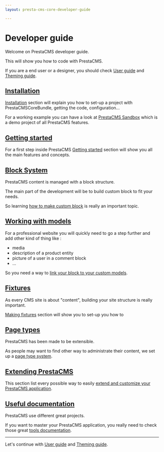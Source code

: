 ```yaml
---
layout: presta-cms-core-developer-guide

---
```


# Developer guide

Welcome on PrestaCMS developer guide.

This will show you how to code with PrestaCMS.

If you are a end user or a designer, you should check [User guide][1] and [Theming guide][2].

## [Installation][3]

[Installation][3] section will explain you how to set-up a project with PrestaCMSCoreBundle, getting the code,
configuration...

For a working example you can have a look at [PrestaCMS Sandbox][4] which is a demo project of all PrestaCMS features.

## [Getting started][5]

For a first step inside PrestaCMS [Getting started][5] section will show you all the main features and concepts.

## [Block System][6]

PrestaCMS content is managed with a block structure.

The main part of the development will be to build custom block to fit your needs.

So learning [how to make custom block][6] is really an important topic.

## [Working with models][7]

For a professional website you will quickly need to go a step further and add other kind of thing like :

-   media
-   description of a product entity
-   picture of a user in a comment block
-    …

So you need a way to [link your block to your custom models][7].

## [Fixtures][8]

As every CMS site is about "content", building your site structure is really important.

[Making fixtures][8] section will show you to set-up you how to

## [Page types][9]

PrestaCMS has been made to be extensible.

As people may want to find other way to administrate their content, we set up a [page type system][9].

## [Extending PrestaCMS][10]

This section list every possible way to easily [extend and customize your PrestaCMS application][10].

## [Useful documentation][11]

PrestaCMS use different great projects.

If you want to master your PrestaCMS application, you really need to check those great [tools documentation][11].


---
Let's continue with [User guide][1] and [Theming guide][2].

[1]: /presta-cms-core/user-guide/index.html
[2]: /presta-cms-core/theming-guide/index.html
[3]: /presta-cms-core/developer-guide/installation.html#content
[4]: https://github.com/prestaconcept/prestacms-sandbox
[5]: /presta-cms-core/developer-guide/getting-started.html#content
[6]: /presta-cms-core/developer-guide/block.html#content
[7]: /presta-cms-core/developer-guide/models.html#content
[8]: /presta-cms-core/developer-guide/fixtures.html#content
[9]: /presta-cms-core/developer-guide/page.html#content
[10]: /presta-cms-core/developer-guide/extending.html#content
[11]: /presta-cms-core/developer-guide/docs.html#content
